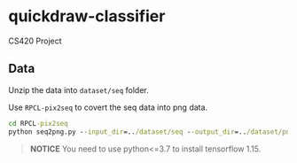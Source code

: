 # quickdraw-classifier
CS420 Project


## Data

Unzip the data into `dataset/seq` folder.

Use `RPCL-pix2seq` to covert the seq data into png data.

```cmd
cd RPCL-pix2seq
python seq2png.py --input_dir=../dataset/seq --output_dir=../dataset/png --png_width=28 --categories={'bear'}
```

> **NOTICE** You need to use python<=3.7 to install tensorflow 1.15.